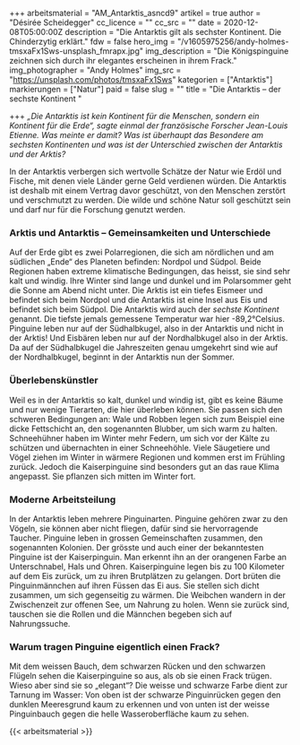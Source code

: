 +++
arbeitsmaterial = "AM_Antarktis_asncd9"
artikel = true
author = "Désirée Scheidegger"
cc_licence = ""
cc_src = ""
date = 2020-12-08T05:00:00Z
description = "Die Antarktis gilt als sechster Kontinent. Die Chinderzytig erklärt."
fdw = false
hero_img = "/v1605975256/andy-holmes-tmsxaFx1Sws-unsplash_fmrapx.jpg"
img_description = "Die Königspinguine zeichnen sich durch ihr elegantes erscheinen in ihrem Frack."
img_photographer = "Andy Holmes"
img_src = "https://unsplash.com/photos/tmsxaFx1Sws"
kategorien = ["Antarktis"]
markierungen = ["Natur"]
paid = false
slug = ""
title = "Die Antarktis – der sechste Kontinent  "

+++
_„Die Antarktis ist kein Kontinent für die Menschen, sondern ein Kontinent für die Erde“, sagte einmal der französische Forscher Jean-Louis Etienne. Was meinte er damit? Was ist überhaupt das Besondere am sechsten Kontinenten und was ist der Unterschied zwischen der Antarktis und der Arktis?_

In der Antarktis verbergen sich wertvolle Schätze der Natur wie Erdöl und Fische, mit denen viele Länder gerne Geld verdienen würden. Die Antarktis ist deshalb mit einem Vertrag davor geschützt, von den Menschen zerstört und verschmutzt zu werden. Die wilde und schöne Natur soll geschützt sein und darf nur für die Forschung genutzt werden.

### Arktis und Antarktis – Gemeinsamkeiten und Unterschiede

Auf der Erde gibt es zwei Polarregionen, die sich am nördlichen und am südlichen „Ende“ des Planeten befinden: Nordpol und Südpol. Beide Regionen haben extreme klimatische Bedingungen, das heisst, sie sind sehr kalt und windig. Ihre Winter sind lange und dunkel und im Polarsommer geht die Sonne am Abend nicht unter. Die Arktis ist ein tiefes Eismeer und befindet sich beim Nordpol und die Antarktis ist eine Insel aus Eis und befindet sich beim Südpol. Die Antarktis wird auch der _sechste Kontinent_ genannt. Die tiefste jemals gemessene Temperatur war hier -89,2°Celsius. Pinguine leben nur auf der Südhalbkugel, also in der Antarktis und nicht in der Arktis! Und Eisbären leben nur auf der Nordhalbkugel also in der Arktis. Da auf der Südhalbkugel die Jahreszeiten genau umgekehrt sind wie auf der Nordhalbkugel, beginnt in der Antarktis nun der Sommer.

### Überlebenskünstler

Weil es in der Antarktis so kalt, dunkel und windig ist, gibt es keine Bäume und nur wenige Tierarten, die hier überleben können. Sie passen sich den schweren Bedingungen an: Wale und Robben legen sich zum Beispiel eine dicke Fettschicht an, den sogenannten Blubber, um sich warm zu halten. Schneehühner haben im Winter mehr Federn, um sich vor der Kälte zu schützen und übernachten in einer Schneehöhle. Viele Säugetiere und Vögel ziehen im Winter in wärmere Regionen und kommen erst im Frühling zurück. Jedoch die Kaiserpinguine sind besonders gut an das raue Klima angepasst. Sie pflanzen sich mitten im Winter fort.

### Moderne Arbeitsteilung

In der Antarktis leben mehrere Pinguinarten. Pinguine gehören zwar zu den Vögeln, sie können aber nicht fliegen, dafür sind sie hervorragende Taucher. Pinguine leben in grossen Gemeinschaften zusammen, den sogenannten Kolonien. Der grösste und auch einer der bekanntesten Pinguine ist der Kaiserpinguin. Man erkennt ihn an der orangenen Farbe an Unterschnabel, Hals und Ohren. Kaiserpinguine legen bis zu 100 Kilometer auf dem Eis zurück, um zu ihren Brutplätzen zu gelangen. Dort brüten die Pinguinmännchen auf ihren Füssen das Ei aus. Sie stellen sich dicht zusammen, um sich gegenseitig zu wärmen. Die Weibchen wandern in der Zwischenzeit zur offenen See, um Nahrung zu holen. Wenn sie zurück sind, tauschen sie die Rollen und die Männchen begeben sich auf Nahrungssuche.

### Warum tragen Pinguine eigentlich einen Frack?

Mit dem weissen Bauch, dem schwarzen Rücken und den schwarzen Flügeln sehen die Kaiserpinguine so aus, als ob sie einen Frack trügen. Wieso aber sind sie so „elegant“? Die weisse und schwarze Farbe dient zur Tarnung im Wasser: Von oben ist der schwarze Pinguinrücken gegen den dunklen Meeresgrund kaum zu erkennen und von unten ist der weisse Pinguinbauch gegen die helle Wasseroberfläche kaum zu sehen.




{{< arbeitsmaterial >}}

